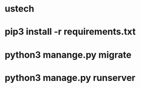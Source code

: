 # ustech
# pip3 install -r requirements.txt
# python3 manange.py migrate
#  python3 manage.py runserver
